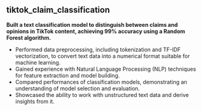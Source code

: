 ## tiktok_claim_classification
 **Built a text classification model to distinguish between claims and opinions in TikTok content, achieving 99% accuracy using a Random Forest algorithm.**
- Performed data preprocessing, including tokenization and TF-IDF vectorization, to convert text data into a numerical format suitable for machine learning.
- Gained experience with Natural Language Processing (NLP) techniques for feature extraction and model building.
- Compared performances of classification models, demonstrating an understanding of model selection and evaluation.
- Showcased the ability to work with unstructured text data and derive insights from it.
